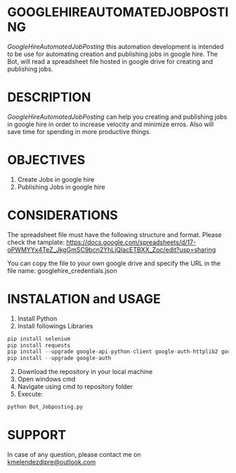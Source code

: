 # **GOOGLEHIREAUTOMATEDJOBPOSTING**

*GoogleHireAutomatedJobPosting* this automation development is intended to be use for automating creation and publishing jobs in google hire. The Bot, will read a spreadsheet file hosted in google drive for creating and publishing jobs.

# DESCRIPTION

*GoogleHireAutomatedJobPosting* can help you creating and publishing jobs in google hire in order to increase velocity and minimize erros. Also will save time for spending in more productive things.

# **OBJECTIVES**

1. Create Jobs in google hire
2. Publishing Jobs in google hire

# **CONSIDERATIONS**
The spreadsheet file must have the following structure and format. Please check the tamplate: https://docs.google.com/spreadsheets/d/17-oPWMYYx4TeZ_JkgGmSC9bcn2YhLjQlacETBXX_Zoc/edit?usp=sharing

You can copy the file to your own google drive and specify the URL in the file name: googlehire_credentials.json

# **INSTALATION and USAGE**

1. Install Python
2. Install followings Libraries
```python
pip install selenium
pip install requests
pip install --upgrade google-api-python-client google-auth-httplib2 google-auth-oauthlib
pip install --upgrade google-auth
```
2. Download the repository in your local machine
3. Open windows cmd
4. Navigate using cmd to repository folder
5. Execute:
```bash
python Bot_Jobposting.py
```

# SUPPORT

In case of any question, please contact me on kmelendezdipre@outlook.com